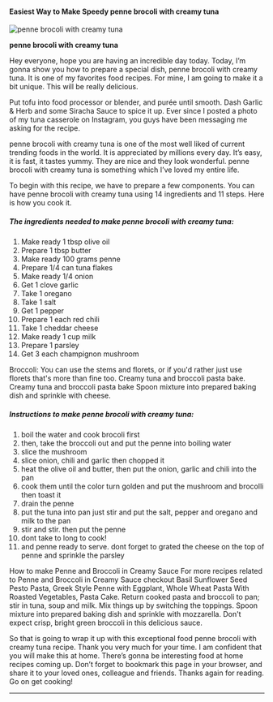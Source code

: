             

#### Easiest Way to Make Speedy penne brocoli with creamy tuna

![penne brocoli with creamy tuna](https://img-global.cpcdn.com/recipes/6491678852513792/751x532cq70/penne-brocoli-with-creamy-tuna-recipe-main-photo.jpg)

**penne brocoli with creamy tuna**

Hey everyone, hope you are having an incredible day today. Today, I’m gonna show you how to prepare a special dish, penne brocoli with creamy tuna. It is one of my favorites food recipes. For mine, I am going to make it a bit unique. This will be really delicious.

Put tofu into food processor or blender, and purée until smooth. Dash Garlic & Herb and some Siracha Sauce to spice it up. Ever since I posted a photo of my tuna casserole on Instagram, you guys have been messaging me asking for the recipe.

penne brocoli with creamy tuna is one of the most well liked of current trending foods in the world. It is appreciated by millions every day. It’s easy, it is fast, it tastes yummy. They are nice and they look wonderful. penne brocoli with creamy tuna is something which I’ve loved my entire life.

To begin with this recipe, we have to prepare a few components. You can have penne brocoli with creamy tuna using 14 ingredients and 11 steps. Here is how you cook it.

##### The ingredients needed to make penne brocoli with creamy tuna:

1.  Make ready 1 tbsp olive oil
2.  Prepare 1 tbsp butter
3.  Make ready 100 grams penne
4.  Prepare 1/4 can tuna flakes
5.  Make ready 1/4 onion
6.  Get 1 clove garlic
7.  Take 1 oregano
8.  Take 1 salt
9.  Get 1 pepper
10.  Prepare 1 each red chili
11.  Take 1 cheddar cheese
12.  Make ready 1 cup milk
13.  Prepare 1 parsley
14.  Get 3 each champignon mushroom

Broccoli: You can use the stems and florets, or if you'd rather just use florets that's more than fine too. Creamy tuna and broccoli pasta bake. Creamy tuna and broccoli pasta bake Spoon mixture into prepared baking dish and sprinkle with cheese.

##### Instructions to make penne brocoli with creamy tuna:

1.  boil the water and cook brocoli first
2.  then, take the broccoli out and put the penne into boiling water
3.  slice the mushroom
4.  slice onion, chili and garlic then chopped it
5.  heat the olive oil and butter, then put the onion, garlic and chili into the pan
6.  cook them until the color turn golden and put the mushroom and brocolli then toast it
7.  drain the penne
8.  put the tuna into pan just stir and put the salt, pepper and oregano and milk to the pan
9.  stir and stir. then put the penne
10.  dont take to long to cook!
11.  and penne ready to serve. dont forget to grated the cheese on the top of penne and sprinkle the parsley

How to make Penne and Broccoli in Creamy Sauce For more recipes related to Penne and Broccoli in Creamy Sauce checkout Basil Sunflower Seed Pesto Pasta, Greek Style Penne with Eggplant, Whole Wheat Pasta With Roasted Vegetables, Pasta Cake. Return cooked pasta and broccoli to pan; stir in tuna, soup and milk. Mix things up by switching the toppings. Spoon mixture into prepared baking dish and sprinkle with mozzarella. Don't expect crisp, bright green broccoli in this delicious sauce.

So that is going to wrap it up with this exceptional food penne brocoli with creamy tuna recipe. Thank you very much for your time. I am confident that you will make this at home. There’s gonna be interesting food at home recipes coming up. Don’t forget to bookmark this page in your browser, and share it to your loved ones, colleague and friends. Thanks again for reading. Go on get cooking!

* * *